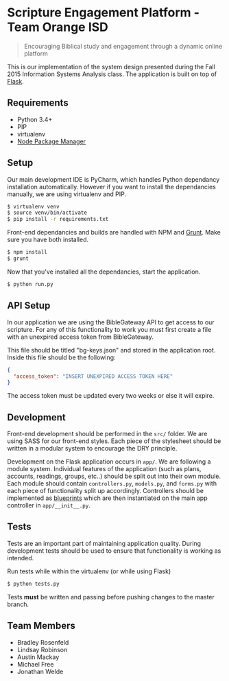 # Scripture Engagement Platform - Team Orange ISD

> Encouraging Biblical study and engagement through a dynamic online platform

This is our implementation of the system design presented during the Fall 2015 Information Systems Analysis class. The application is built on top of [Flask](http://flask.pocoo.org/).

## Requirements

- Python 3.4+
- PIP
- virtualenv
- [Node Package Manager](https://www.npmjs.com/)

## Setup

Our main development IDE is PyCharm, which handles Python dependancy installation automatically. However if you want to install the dependancies manually, we are using virtualenv and PIP.

```bash
$ virtualenv venv
$ source venv/bin/activate
$ pip install -r requirements.txt
```

Front-end dependancies and builds are handled with NPM and [Grunt](http://gruntjs.com/). Make sure you have both installed.

```bash
$ npm install
$ grunt
```

Now that you've installed all the dependancies, start the application.

```bash
$ python run.py
```

## API Setup
In our application we are using the BibleGateway API to get access to our scripture. For any of this functionality to work you must first create a file with an unexpired access token from BibleGateway.

This file should be titled "bg-keys.json" and stored in the application root. Inside this file should be the following:

```json
{
  "access_token": "INSERT UNEXPIRED ACCESS TOKEN HERE"
}
```

The access token must be updated every two weeks or else it will expire.

## Development

Front-end development should be performed in the `src/` folder. We are using SASS for our front-end styles. Each piece of the stylesheet should be written in a modular system to encourage the DRY principle.

Development on the Flask application occurs in `app/`. We are following a module system. Individual features of the application (such as plans, accounts, readings, groups, etc..) should be split out into their own module. Each module should contain `controllers.py`, `models.py`, and `forms.py` with each piece of functionality split up accordingly. Controllers should be implemented as [blueprints](http://flask.pocoo.org/docs/0.10/blueprints/) which are then instantiated on the main app controller in `app/__init__.py`.


## Tests

Tests are an important part of maintaining application quality. During development tests should be used to ensure that functionality is working as intended.

Run tests while within the virtualenv (or while using Flask)

```bash
$ python tests.py
``` 

Tests **must** be written and passing before pushing changes to the master branch.

## Team Members
- Bradley Rosenfeld
- Lindsay Robinson
- Austin Mackay
- Michael Free
- Jonathan Welde
